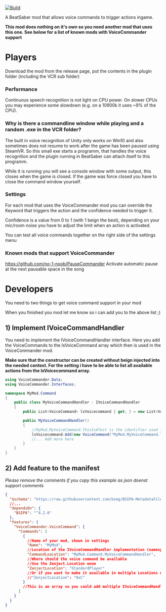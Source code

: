 [![Build](https://github.com/no-1-noob/VoiceCommander/actions/workflows/createbuild.yaml/badge.svg?branch=master)](https://github.com/no-1-noob/VoiceCommander/actions/workflows/createbuild.yaml)

A BeatSaber mod that allows voice commands to trigger actions ingame.

<b>This mod does nothing on it's own so you need another mod that uses this one. See below for a list of known mods with VoiceCommander support</b>

# Players

Download the mod from the release page, put the contents in the plugin folder (including the VCR sub folder)

### Performance
Continuous speech recognition is not light on CPU power. On slower CPUs you may experience some slowdown (e.g. on a 10900k it uses ~9% of the CPU).

### Why is there a commandline window while playing and a random .exe in the VCR folder?
The built in voice recognition of Unity only works on Win10 and also sometimes does not resume to work after the game has been paused using SteamVR. So this small exe starts a programm, that handles the voice recognition and the plugin running in BeatSaber can attach itself to this programm.

While it is running you will see a console window with some output, this closes when the game is closed. If the game was force closed you have to close the command window yourself.

### Settings
For each mod that uses the VoiceCommander mod you can override the Keyword that triggers the action and the confidence needed to trigger it.

Confidence is a value from 0 to 1 (with 1 beign the best), depending on your mic/room noise you have to adjust the limit when an action is activated.

You can test all voice commands together on the right side of the settings menu

### Known mods that support VoiceCommander

https://github.com/no-1-noob/PauseCommander 
Activate automatic pause at the next pausable space in the song


# Developers

You need to two things to get voice command support in your mod

When you finished you mod let me know so i can add you to the above list ;)

## 1) Implement IVoiceCommandHandler

You need to implement the IVoiceCommandHandler interface.
Here you add the VoiceCommands to the lsVoiceCommand array which then is used in the VoiceCommander mod.

<b>Make sure that the constructor can be created without beign injected into the needed context. For the setting i have to be able to list all available actions from the lsVoicecommand array.</b>
```c#
using VoiceCommander.Data;
using VoiceCommander.Interfaces;

namespace MyMod.Command
{
    public class MyVoiceCommandHandler : IVoiceCommandHandler
    {
        public List<VoiceCommand> lsVoicecommand { get; } = new List<VoiceCommand>();

        public MyVoiceCommandHandler()
        {
            //MyMod.MyVoiceCommand.ThisIsATest is the identifier used for users setting their own keyword and confidence value. So make it unique.
            lsVoicecommand.Add(new VoiceCommand("MyMod.MyVoiceCommand.ThisIsATest", "This is a test", 0.9f, () => Plugin.Log.Error("Yeah Testing")));
            //... Add more here
        }        
    }
}
```

## 2) Add feature to the manifest
<i>Please remove the comments if you copy this example as json doenst support comments</i>
```json
{
  "$schema": "https://raw.githubusercontent.com/bsmg/BSIPA-MetadataFileSchema/master/Schema.json",
  //...
  "dependsOn": {
    "BSIPA": "^4.2.0"
  },
  "features": {
    "VoiceCommander.VoiceCommand": {
      "Commands": [
        {
          //Name of your mod, shown in settings
          "Name": "MyMod",
          //Location of the IVoiceCommandHandler implementation (namespace)
          "CommandLoacation": "MyMod.Command.MyVoiceCommandHandler",
          //Where should the voice command be available
          //Use the Zenject.Location enum
          "ZenjectLocation": "StandardPlayer"
          //Or if you want to make it available in multiple Locations use the bitmask in hex (e.g. 0xC = StandardPlayer and CampaignPlayer)
          //"ZenjectLocation": "0xC"
        }
        //This is an array so you could add multiple IVoiceCommandHandler implementations here (different commands for different context)
      ]
    }
  }
}
```